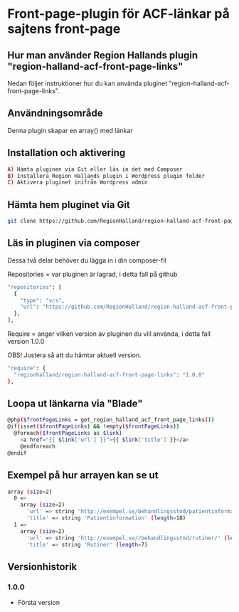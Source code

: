# Front-page-plugin för ACF-länkar på sajtens front-page

## Hur man använder Region Hallands plugin "region-halland-acf-front-page-links"

Nedan följer instruktioner hur du kan använda pluginet "region-halland-acf-front-page-links".


## Användningsområde

Denna plugin skapar en array() med länkar


## Installation och aktivering

```sh
A) Hämta pluginen via Git eller läs in det med Composer
B) Installera Region Hallands plugin i Wordpress plugin folder
C) Aktivera pluginet inifrån Wordpress admin
```


## Hämta hem pluginet via Git

```sh
git clone https://github.com/RegionHalland/region-halland-acf-front-page-links.git
```


## Läs in pluginen via composer

Dessa två delar behöver du lägga in i din composer-fil

Repositories = var pluginen är lagrad, i detta fall på github

```sh
"repositories": [
  {
    "type": "vcs",
    "url": "https://github.com/RegionHalland/region-halland-acf-front-page-links.git"
  },
],
```
Require = anger vilken version av pluginen du vill använda, i detta fall version 1.0.0

OBS! Justera så att du hämtar aktuell version.

```sh
"require": {
  "regionhalland/region-halland-acf-front-page-links": "1.0.0"
},
```


## Loopa ut länkarna via "Blade"

```sh
@php($frontPageLinks = get_region_halland_acf_front_page_links())
@if(isset($frontPageLinks) && !empty($frontPageLinks))
  @foreach($frontPageLinks as $link)
    <a href="{{ $link['url'] }}">{{ $link['title'] }}</a>
    @endforeach
@endif
```


## Exempel på hur arrayen kan se ut

```sh
array (size=2)
  0 => 
    array (size=2)
      'url' => string 'http://exempel.se/behandlingsstod/patientinformation/' (length=53)
      'title' => string 'Patientinformation' (length=18)
  1 => 
    array (size=2)
      'url' => string 'http://exempel.se//behandlingsstod/rutiner/' (length=43)
      'title' => string 'Rutiner' (length=7)
```

## Versionhistorik

### 1.0.0
- Första version